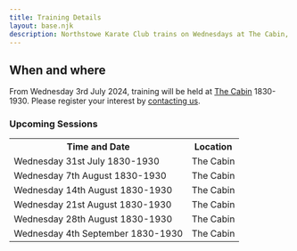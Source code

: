 ```yaml
---
title: Training Details
layout: base.njk
description: Northstowe Karate Club trains on Wednesdays at The Cabin, Northstowe 1830-1930.
---
```

<h2>When and where</h2>
<p>
From Wednesday 3rd July 2024, training will be held at <a href="https://maps.app.goo.gl/wXcMAGknwyPFEgMp6">The Cabin</a> 1830-1930. Please register your interest by <a href="/contact/">contacting us</a>.
</p>

<h3>Upcoming Sessions</h3>


<table class="table table-bordered">
  <tr>
    <th> Time and Date</th>
    <th> Location </th>
  </tr> 
  <tr>
    <td>Wednesday  31st July      1830-1930</td>
    <td>The Cabin</td>
  </tr>
  <tr>
    <td>Wednesday  7th  August    1830-1930</td>
    <td>The Cabin</td>
  </tr>
  <tr>
    <td>Wednesday  14th August    1830-1930</td>
    <td>The Cabin</td>
  </tr>
  <tr>
    <td>Wednesday  21st August    1830-1930</td>
    <td>The Cabin</td>
  </tr>
  <tr>
    <td>Wednesday  28th August    1830-1930</td>
    <td>The Cabin</td>
  <tr>
    <td>Wednesday  4th  September 1830-1930</td>
    <td>The Cabin</td>
  </tr>
</table>

